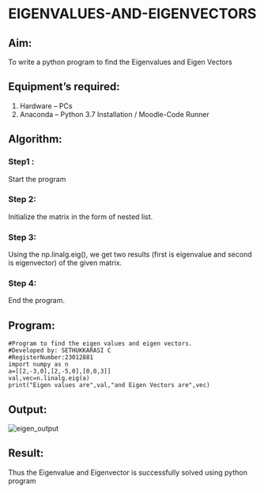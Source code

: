 # EIGENVALUES-AND-EIGENVECTORS
## Aim:
To write a python program to find the Eigenvalues and Eigen Vectors
## Equipment’s required:
1. 	Hardware – PCs
2. 	Anaconda – Python 3.7 Installation / Moodle-Code Runner
## Algorithm:
### Step1 : 
Start the program
### Step 2: 
Initialize the matrix in the form of nested list.
### Step 3:
 Using the np.linalg.eig(),  we get two results (first is eigenvalue and second is eigenvector) of the given matrix.
### Step 4: 
End the program.
## Program:
```
#Program to find the eigen values and eigen vectors.
#Developed by: SETHUKKARASI C
#RegisterNumber:23012881
import numpy as n
a=[[2,-3,0],[2,-5,0],[0,0,3]]
val,vec=n.linalg.eig(a)
print("Eigen values are",val,"and Eigen Vectors are",vec)
```
## Output:
![eigen_output](https://github.com/SETHUKKARASI3006/EIGENVALUES-AND-EIGENVECTORS/assets/144979338/008e85bf-c68e-4d24-bae6-5253f984823c)
## Result:
Thus the Eigenvalue and Eigenvector is successfully solved using python program
